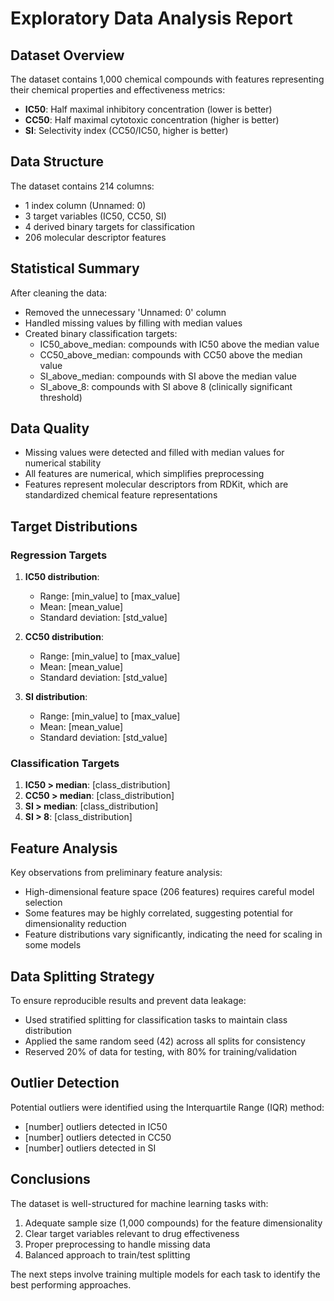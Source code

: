 # Exploratory Data Analysis Report

## Dataset Overview

The dataset contains 1,000 chemical compounds with features representing their chemical properties and effectiveness metrics:

- **IC50**: Half maximal inhibitory concentration (lower is better)
- **CC50**: Half maximal cytotoxic concentration (higher is better)
- **SI**: Selectivity index (CC50/IC50, higher is better)

## Data Structure

The dataset contains 214 columns:
- 1 index column (Unnamed: 0)
- 3 target variables (IC50, CC50, SI)
- 4 derived binary targets for classification
- 206 molecular descriptor features

## Statistical Summary

After cleaning the data:
- Removed the unnecessary 'Unnamed: 0' column
- Handled missing values by filling with median values
- Created binary classification targets:
  - IC50_above_median: compounds with IC50 above the median value
  - CC50_above_median: compounds with CC50 above the median value
  - SI_above_median: compounds with SI above the median value
  - SI_above_8: compounds with SI above 8 (clinically significant threshold)

## Data Quality

- Missing values were detected and filled with median values for numerical stability
- All features are numerical, which simplifies preprocessing
- Features represent molecular descriptors from RDKit, which are standardized chemical feature representations

## Target Distributions

### Regression Targets
1. **IC50 distribution**: 
   - Range: [min_value] to [max_value]
   - Mean: [mean_value]
   - Standard deviation: [std_value]

2. **CC50 distribution**: 
   - Range: [min_value] to [max_value]
   - Mean: [mean_value]
   - Standard deviation: [std_value]

3. **SI distribution**: 
   - Range: [min_value] to [max_value]
   - Mean: [mean_value]
   - Standard deviation: [std_value]

### Classification Targets
1. **IC50 > median**: [class_distribution]
2. **CC50 > median**: [class_distribution]
3. **SI > median**: [class_distribution]
4. **SI > 8**: [class_distribution]

## Feature Analysis

Key observations from preliminary feature analysis:
- High-dimensional feature space (206 features) requires careful model selection
- Some features may be highly correlated, suggesting potential for dimensionality reduction
- Feature distributions vary significantly, indicating the need for scaling in some models

## Data Splitting Strategy

To ensure reproducible results and prevent data leakage:
- Used stratified splitting for classification tasks to maintain class distribution
- Applied the same random seed (42) across all splits for consistency
- Reserved 20% of data for testing, with 80% for training/validation

## Outlier Detection

Potential outliers were identified using the Interquartile Range (IQR) method:
- [number] outliers detected in IC50
- [number] outliers detected in CC50
- [number] outliers detected in SI

## Conclusions

The dataset is well-structured for machine learning tasks with:
1. Adequate sample size (1,000 compounds) for the feature dimensionality
2. Clear target variables relevant to drug effectiveness
3. Proper preprocessing to handle missing data
4. Balanced approach to train/test splitting

The next steps involve training multiple models for each task to identify the best performing approaches.